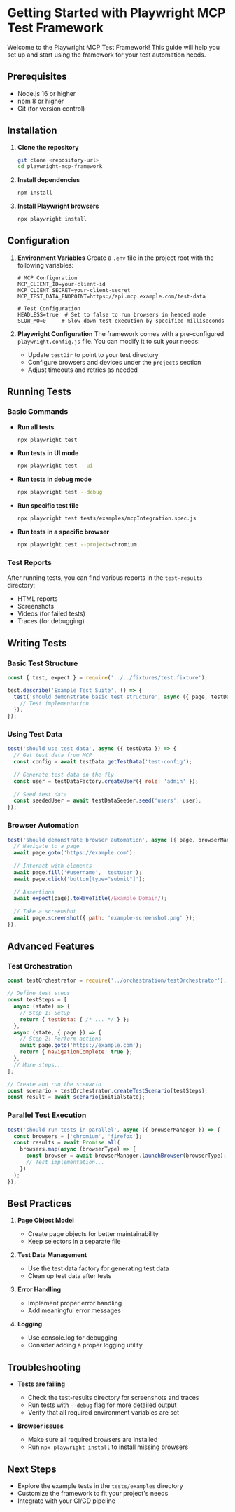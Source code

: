 # Getting Started with Playwright MCP Test Framework

Welcome to the Playwright MCP Test Framework! This guide will help you set up and start using the framework for your test automation needs.

## Prerequisites

- Node.js 16 or higher
- npm 8 or higher
- Git (for version control)

## Installation

1. **Clone the repository**
   ```bash
   git clone <repository-url>
   cd playwright-mcp-framework
   ```

2. **Install dependencies**
   ```bash
   npm install
   ```

3. **Install Playwright browsers**
   ```bash
   npx playwright install
   ```

## Configuration

1. **Environment Variables**
   Create a `.env` file in the project root with the following variables:
   ```
   # MCP Configuration
   MCP_CLIENT_ID=your-client-id
   MCP_CLIENT_SECRET=your-client-secret
   MCP_TEST_DATA_ENDPOINT=https://api.mcp.example.com/test-data
   
   # Test Configuration
   HEADLESS=true  # Set to false to run browsers in headed mode
   SLOW_MO=0     # Slow down test execution by specified milliseconds
   ```

2. **Playwright Configuration**
   The framework comes with a pre-configured `playwright.config.js` file. You can modify it to suit your needs:
   - Update `testDir` to point to your test directory
   - Configure browsers and devices under the `projects` section
   - Adjust timeouts and retries as needed

## Running Tests

### Basic Commands

- **Run all tests**
  ```bash
  npx playwright test
  ```

- **Run tests in UI mode**
  ```bash
  npx playwright test --ui
  ```

- **Run tests in debug mode**
  ```bash
  npx playwright test --debug
  ```

- **Run specific test file**
  ```bash
  npx playwright test tests/examples/mcpIntegration.spec.js
  ```

- **Run tests in a specific browser**
  ```bash
  npx playwright test --project=chromium
  ```

### Test Reports

After running tests, you can find various reports in the `test-results` directory:
- HTML reports
- Screenshots
- Videos (for failed tests)
- Traces (for debugging)

## Writing Tests

### Basic Test Structure

```javascript
const { test, expect } = require('../../fixtures/test.fixture');

test.describe('Example Test Suite', () => {
  test('should demonstrate basic test structure', async ({ page, testData }) => {
    // Test implementation
  });
});
```

### Using Test Data

```javascript
test('should use test data', async ({ testData }) => {
  // Get test data from MCP
  const config = await testData.getTestData('test-config');
  
  // Generate test data on the fly
  const user = testDataFactory.createUser({ role: 'admin' });
  
  // Seed test data
  const seededUser = await testDataSeeder.seed('users', user);
});
```

### Browser Automation

```javascript
test('should demonstrate browser automation', async ({ page, browserManager }) => {
  // Navigate to a page
  await page.goto('https://example.com');
  
  // Interact with elements
  await page.fill('#username', 'testuser');
  await page.click('button[type="submit"]');
  
  // Assertions
  await expect(page).toHaveTitle(/Example Domain/);
  
  // Take a screenshot
  await page.screenshot({ path: 'example-screenshot.png' });
});
```

## Advanced Features

### Test Orchestration

```javascript
const testOrchestrator = require('../orchestration/testOrchestrator');

// Define test steps
const testSteps = [
  async (state) => {
    // Step 1: Setup
    return { testData: { /* ... */ } };
  },
  async (state, { page }) => {
    // Step 2: Perform actions
    await page.goto('https://example.com');
    return { navigationComplete: true };
  },
  // More steps...
];

// Create and run the scenario
const scenario = testOrchestrator.createTestScenario(testSteps);
const result = await scenario(initialState);
```

### Parallel Test Execution

```javascript
test('should run tests in parallel', async ({ browserManager }) => {
  const browsers = ['chromium', 'firefox'];
  const results = await Promise.all(
    browsers.map(async (browserType) => {
      const browser = await browserManager.launchBrowser(browserType);
      // Test implementation...
    })
  );
});
```

## Best Practices

1. **Page Object Model**
   - Create page objects for better maintainability
   - Keep selectors in a separate file

2. **Test Data Management**
   - Use the test data factory for generating test data
   - Clean up test data after tests

3. **Error Handling**
   - Implement proper error handling
   - Add meaningful error messages

4. **Logging**
   - Use console.log for debugging
   - Consider adding a proper logging utility

## Troubleshooting

- **Tests are failing**
  - Check the test-results directory for screenshots and traces
  - Run tests with `--debug` flag for more detailed output
  - Verify that all required environment variables are set

- **Browser issues**
  - Make sure all required browsers are installed
  - Run `npx playwright install` to install missing browsers

## Next Steps

- Explore the example tests in the `tests/examples` directory
- Customize the framework to fit your project's needs
- Integrate with your CI/CD pipeline


